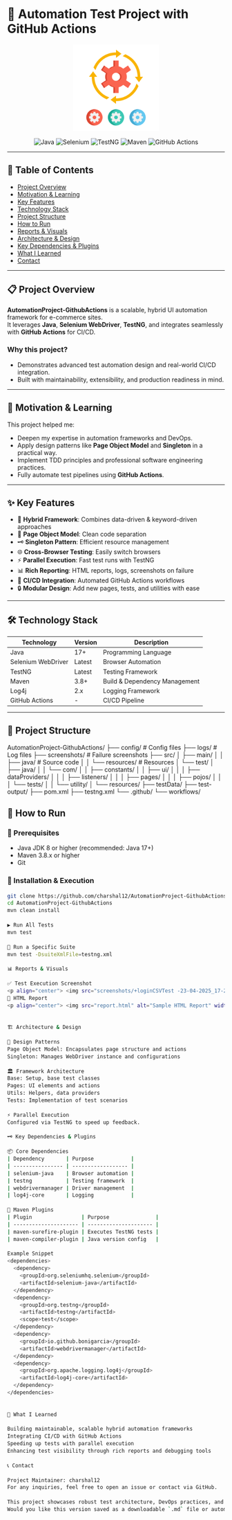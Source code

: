 # 🚀 Automation Test Project with GitHub Actions

<p align="center">
 <a href="https://github.com/charshal12/AutomationProject-GithubActions/blob/master/projectlogo/infrastructure.png" target="_blank">
  <img src="https://raw.githubusercontent.com/charshal12/AutomationProject-GithubActions/master/projectlogo/infrastructure.png" alt="Automation Project Logo" width="200" />
</a>

</p>

<p align="center">
  <img src="https://img.shields.io/badge/Java-17%2B-blue?logo=java" alt="Java" />
  <img src="https://img.shields.io/badge/Selenium-WebDriver-green?logo=selenium" alt="Selenium" />
  <img src="https://img.shields.io/badge/TestNG-Framework-yellow?logo=testng" alt="TestNG" />
  <img src="https://img.shields.io/badge/Maven-Build%20Tool-orange?logo=apache-maven" alt="Maven" />
  <img src="https://img.shields.io/github/downloads/charshal12/AutomationProject-GithubActions/total" alt="GitHub Actions" />
</p>

---

## 📖 Table of Contents

- [Project Overview](#-project-overview)
- [Motivation & Learning](#-motivation--learning)
- [Key Features](#-key-features)
- [Technology Stack](#-technology-stack)
- [Project Structure](#-project-structure)
- [How to Run](#-how-to-run)
- [Reports & Visuals](#-reports--visuals)
- [Architecture & Design](#-architecture--design)
- [Key Dependencies & Plugins](#-key-dependencies--plugins)
- [What I Learned](#-what-i-learned)
- [Contact](#-contact)

---

## 📋 Project Overview

**AutomationProject-GithubActions** is a scalable, hybrid UI automation framework for e-commerce sites.  
It leverages **Java**, **Selenium WebDriver**, **TestNG**, and integrates seamlessly with **GitHub Actions** for CI/CD.

### Why this project?

- Demonstrates advanced test automation design and real-world CI/CD integration.
- Built with maintainability, extensibility, and production readiness in mind.

---

## 🎯 Motivation & Learning

This project helped me:

- Deepen my expertise in automation frameworks and DevOps.
- Apply design patterns like **Page Object Model** and **Singleton** in a practical way.
- Implement TDD principles and professional software engineering practices.
- Fully automate test pipelines using **GitHub Actions**.

---

## ✨ Key Features

- 🚦 **Hybrid Framework**: Combines data-driven & keyword-driven approaches
- 🧩 **Page Object Model**: Clean code separation
- 🗝️ **Singleton Pattern**: Efficient resource management
- 🌐 **Cross-Browser Testing**: Easily switch browsers
- ⚡ **Parallel Execution**: Fast test runs with TestNG
- 📊 **Rich Reporting**: HTML reports, logs, screenshots on failure
- 🤖 **CI/CD Integration**: Automated GitHub Actions workflows
- 🔒 **Modular Design**: Add new pages, tests, and utilities with ease

---

## 🛠️ Technology Stack

| Technology         | Version        | Description                         |
|--------------------|----------------|-------------------------------------|
| Java               | 17+            | Programming Language                |
| Selenium WebDriver | Latest         | Browser Automation                  |
| TestNG             | Latest         | Testing Framework                   |
| Maven              | 3.8+           | Build & Dependency Management       |
| Log4j              | 2.x            | Logging Framework                   |
| GitHub Actions     | -              | CI/CD Pipeline                      |

---

## 📁 Project Structure

AutomationProject-GithubActions/
├── config/                     # Config files
├── logs/                       # Log files
├── screenshots/                # Failure screenshots
├── src/
│   ├── main/
│   │   ├── java/               # Source code
│   │   └── resources/          # Resources
│   └── test/
│       ├── java/
│       │   └── com/
│       │       ├── constants/
│       │       ├── ui/
│       │       │   ├── dataProviders/
│       │       │   ├── listeners/
│       │       │   ├── pages/
│       │       │   ├── pojos/
│       │       │   └── tests/
│       │       └── utility/
│       └── resources/
├── testData/
├── test-output/
├── pom.xml
├── testng.xml
└── .github/
    └── workflows/



## 🏃 How to Run

### 🔧 Prerequisites

- Java JDK 8 or higher (recommended: Java 17+)
- Maven 3.8.x or higher
- Git

### 🚀 Installation & Execution

```bash
git clone https://github.com/charshal12/AutomationProject-GithubActions.git
cd AutomationProject-GithubActions
mvn clean install

▶️ Run All Tests
mvn test

🧪 Run a Specific Suite
mvn test -DsuiteXmlFile=testng.xml

📊 Reports & Visuals

✅ Test Execution Screenshot
<p align="center"> <img src="screenshots/+loginCSVTest -23-04-2025_17-25-38.png" alt="Sample Test Execution" width="700" /> </p>
📄 HTML Report
<p align="center"> <img src="report.html" alt="Sample HTML Report" width="700" /> </p>


🏗️ Architecture & Design

🧱 Design Patterns
Page Object Model: Encapsulates page structure and actions
Singleton: Manages WebDriver instance and configurations

🏛️ Framework Architecture
Base: Setup, base test classes
Pages: UI elements and actions
Utils: Helpers, data providers
Tests: Implementation of test scenarios

⚡ Parallel Execution
Configured via TestNG to speed up feedback.

🗝️ Key Dependencies & Plugins

📦 Core Dependencies
| Dependency       | Purpose            |
| ---------------- | ------------------ |
| selenium-java    | Browser automation |
| testng           | Testing framework  |
| webdrivermanager | Driver management  |
| log4j-core       | Logging            |

🔧 Maven Plugins
| Plugin                | Purpose               |
| --------------------- | --------------------- |
| maven-surefire-plugin | Executes TestNG tests |
| maven-compiler-plugin | Java version config   |

Example Snippet
<dependencies>
  <dependency>
    <groupId>org.seleniumhq.selenium</groupId>
    <artifactId>selenium-java</artifactId>
  </dependency>
  <dependency>
    <groupId>org.testng</groupId>
    <artifactId>testng</artifactId>
    <scope>test</scope>
  </dependency>
  <dependency>
    <groupId>io.github.bonigarcia</groupId>
    <artifactId>webdrivermanager</artifactId>
  </dependency>
  <dependency>
    <groupId>org.apache.logging.log4j</groupId>
    <artifactId>log4j-core</artifactId>
  </dependency>
</dependencies>


🌱 What I Learned

Building maintainable, scalable hybrid automation frameworks
Integrating CI/CD with GitHub Actions
Speeding up tests with parallel execution
Enhancing test visibility through rich reports and debugging tools

📞 Contact

Project Maintainer: charshal12
For any inquiries, feel free to open an issue or contact via GitHub.

This project showcases robust test architecture, DevOps practices, and professional automation design.
Would you like this version saved as a downloadable `.md` file or automatically committed to your GitHub repo?





